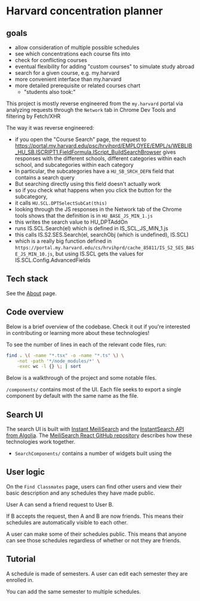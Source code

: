# Harvard concentration planner

## goals

- allow consideration of multiple possible schedules
- see which concentrations each course fits into
- check for conflicting courses
- eventual flexibility for adding "custom courses" to simulate study abroad
- search for a given course, e.g. my.harvard
- more convenient interface than my.harvard
- more detailed prerequisite or related courses chart
  - "students also took:"

This project is mostly reverse engineered from the `my.harvard` portal via analyzing requests through the `Network` tab in Chrome Dev Tools and filtering by Fetch/XHR

The way it was reverse engineered:

- if you open the "Course Search" page, the request to https://portal.my.harvard.edu/psc/hrvihprd/EMPLOYEE/EMPL/s/WEBLIB_HU_SB.ISCRIPT1.FieldFormula.IScript_BuildSearchBrowser gives responses with the different schools, different categories within each school, and subcategories within each category
- In particular, the subcategories have a `HU_SB_SRCH_DEFN` field that contains a search query
- But searching directly using this field doesn't actually work
- so if you check what happens when you click the button for the subcategory,
- it calls `HU.SCL.DPTSelectSubCat(this)`
- looking through the JS responses in the Network tab of the Chrome tools shows that the definition is in `HU_BASE_JS_MIN_1.js`
- this writes the search value to HU_DPTAddOn
- runs IS.SCL.Search(el) which is defined in IS_SCL_JS_MIN_1.js
- this calls IS.S2.SES.Search(el, searchObj (which is undefined), IS.SCL)
- which is a really big function defined in `https://portal.my.harvard.edu/cs/hrvihprd/cache_85811/IS_S2_SES_BASE_JS_MIN_10.js`, but using IS.SCL gets the values for IS.SCL.Config.AdvancedFields

## Tech stack

See the [About](pages/about.tsx) page.

## Code overview

Below is a brief overview of the codebase. Check it out if you're interested in contributing or learning more about these technologies!

To see the number of lines in each of the relevant code files, run:

```bash
find . \( -name "*.tsx" -o -name "*.ts" \) \
    -not -path '*/node_modules/*' \
    -exec wc -l {} \; | sort
```

Below is a walkthrough of the project and some notable files.

`/components/` contains most of the UI. Each file seeks to export a single component by default with the same name as the file.

## Search UI

The search UI is built with [Instant MeiliSearch](https://github.com/meilisearch/instant-meilisearch) and the [InstantSearch API from Algolia](https://www.algolia.com/doc/api-reference/widgets/react/). The [MeiliSearch React GitHub repository](https://github.com/meilisearch/meilisearch-react/) describes how these technologies work together.

- `SearchComponents/` contains a number of widgets built using the

## User logic

On the `Find Classmates` page, users can find other users and view their basic description and any schedules they have made public.

User A can send a friend request to User B.

If B accepts the request, then A and B are now friends. This means their schedules are automatically visible to each other.

A user can make some of their schedules public. This means that anyone can see those schedules regardless of whether or not they are friends.

## Tutorial

A schedule is made of semesters. A user can edit each semester they are enrolled in.

You can add the same semester to multiple schedules.
